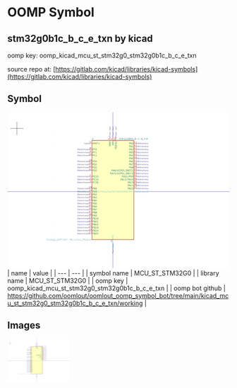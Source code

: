 # OOMP Symbol  
## stm32g0b1c_b_c_e_txn  by kicad  
  
oomp key: oomp_kicad_mcu_st_stm32g0_stm32g0b1c_b_c_e_txn  
  
source repo at: [https://gitlab.com/kicad/libraries/kicad-symbols](https://gitlab.com/kicad/libraries/kicad-symbols)  
## Symbol  
  
[![working.png](working_600.png)](working.png)  
| name | value | 
| --- | --- | 
| symbol name | MCU_ST_STM32G0 | 
| library name | MCU_ST_STM32G0 | 
| oomp key | oomp_kicad_mcu_st_stm32g0_stm32g0b1c_b_c_e_txn | 
| oomp bot github | https://github.com/oomlout/oomlout_oomp_symbol_bot/tree/main/kicad_mcu_st_stm32g0_stm32g0b1c_b_c_e_txn/working | 
## Images  
  
[![working.png](working_140.png)](working.png)  

